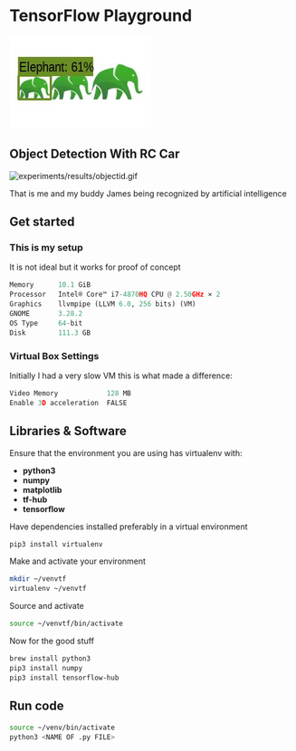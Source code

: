 # TensorFlow Playground

![experiments/results/elephant.jpg](experiments/results/elephant.jpg)

## Object Detection With RC Car

![experiments/results/objectid.gif](experiments/results/objectid.gif)

That is me and my buddy James being recognized by artificial intelligence

## Get started

### This is my setup

It is not ideal but it works for proof of concept

~~~python
Memory      10.1 GiB
Processor   Intel® Core™ i7-4870HQ CPU @ 2.50GHz × 2
Graphics    llvmpipe (LLVM 6.0, 256 bits) (VM)
GNOME       3.28.2
OS Type     64-bit
Disk        111.3 GB
~~~

### Virtual Box Settings

Initially I had a very slow VM this is what made a difference:

~~~python
Video Memory            128 MB
Enable 3D acceleration  FALSE
~~~

## Libraries & Software

Ensure that the environment you are using has virtualenv with:

- **python3**
- **numpy**
- **matplotlib**
- **tf-hub**
- **tensorflow**

Have dependencies installed preferably in a virtual environment

~~~bash
pip3 install virtualenv
~~~

Make and activate your environment

~~~bash
mkdir ~/venvtf
virtualenv ~/venvtf
~~~

Source and activate

~~~bash
source ~/venvtf/bin/activate
~~~

Now for the good stuff

~~~bash
brew install python3
pip3 install numpy
pip3 install tensorflow-hub
~~~

## Run code

~~~bash
source ~/venv/bin/activate
python3 <NAME OF .py FILE>
~~~
